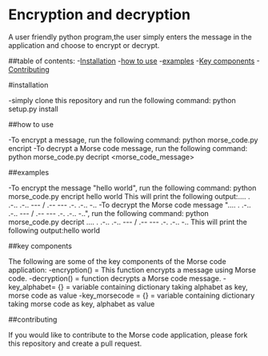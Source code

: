 # Encryption and decryption

A user friendly python program,the user simply enters the message in the application and choose to encrypt or decrypt.

##table of contents:
-[Installation](#intallation)
-[how to use](#how-to)
-[examples](#examples)
-[Key components](#key-components)
-[Contributing](#contributing)

#installation 

-simply clone this repository and run the following command: python setup.py install

##how to use

-To encrypt a message, run the following command: python morse_code.py encript <message>
-To decrypt a Morse code message, run the following command: python morse_code.py decript <morse_code_message>

##examples

-To encrypt the message "hello world", run the following command:
python morse_code.py encript hello world
This will print the following output:.... . .-.. .-.. --- / .-- --- .-. .-.. -..
-To decrypt the Morse code message ".... . .-.. .-.. --- / .-- --- .-. .-.. -..", run the following command:
python morse_code.py decript .... . .-.. .-.. --- / .-- --- .-. .-.. -..
This will print the following output:hello world

##key components

The following are some of the key components of the Morse code application:
-encryption() = This function encrypts a message using Morse code.
-decryption() = function decrypts a Morse code message.
-key_alphabet= {} = variable containing dictionary taking alphabet as key, morse code as value
-key_morsecode = {} = variable containing dictionary taking morse code as key, alphabet as value

##contributing

If you would like to contribute to the Morse code application, please fork this repository and create a pull request.

